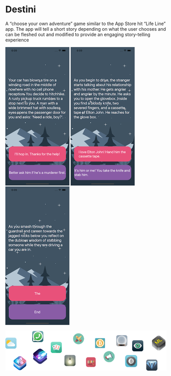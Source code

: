 #  Destini


A “choose your own adventure” game similar to the App Store hit “Life Line” app. The app will tell a short story depending on what the user chooses and can be fleshed out and modified to provide an engaging story-telling experience

![start](Documentation/demo1.png)
![stage2](Documentation/demo2.png)
![stage3](Documentation/demo3.png)


![End Banner](Documentation/readme-end-banner.png)

